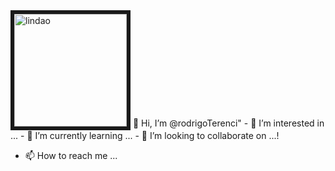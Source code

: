<img src="https://user-images.githubusercontent.com/45578535/139143391-128bab2e-015e-452a-9b60-cda397742530.png" width="180px" alt="lindao" align="left-top" border-radius="50%"  border=" 6px solid #e5e5e5">
👋 Hi, I’m @rodrigoTerenci"
- 👀 I’m interested in ...
- 🌱 I’m currently learning ...
- 💞️ I’m looking to collaborate on ...!

- 📫 How to reach me ...

<!---
rodrigoTerenci/rodrigoTerenci is a ✨ special ✨ repository because its `README.md` (this file) appears on your GitHub profile.
You can click the Preview link to take a look at your changes.
--->
